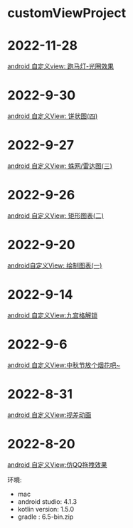 # customViewProject

# 2022-11-28
[android 自定义view: 跑马灯-光圈效果](https://blog.csdn.net/weixin_44819566/article/details/128085734)

# 2022-9-30
[android 自定义View: 饼状图(四)](https://juejin.cn/post/7148975949562789896)

# 2022-9-27
[android 自定义View: 蛛网/雷达图(三)](https://juejin.cn/post/7147966036803846152/)

# 2022-9-26
[android 自定义View: 矩形图表(二)](https://juejin.cn/post/7147601889104756772/)

# 2022-9-20
[android自定义View: 绘制图表(一)](https://blog.csdn.net/weixin_44819566/article/details/126951538)

# 2022-9-14
[android 自定义View:九宫格解锁](https://blog.csdn.net/weixin_44819566/article/details/126853687)

# 2022-9-6
[android 自定义View:中秋节放个烟花吧~](https://blog.csdn.net/weixin_44819566/article/details/126728890)

# 2022-8-31
[android 自定义View:视差动画](https://blog.csdn.net/weixin_44819566/article/details/126623382)

# 2022-8-20
[android 自定义View:仿QQ拖拽效果](https://blog.csdn.net/weixin_44819566/article/details/126441557)

 环境: 
- mac 
- android studio: 4.1.3
- kotlin version: 1.5.0
- gradle : 6.5-bin.zip

